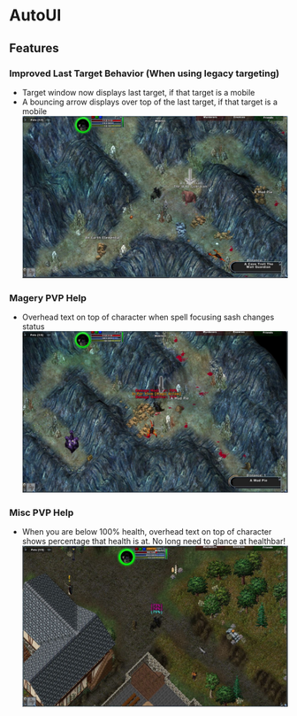 AutoUI
======

Features
--------
### Improved Last Target Behavior (When using legacy targeting)
- Target window now displays last target, if that target is a mobile
- A bouncing arrow displays over top of the last target, if that target is a mobile
![Alt text](https://raw.githubusercontent.com/johnpwrs/AutoUI/master/Screenshots/lasttargetindicator.JPG)

### Magery PVP Help
- Overhead text on top of character when spell focusing sash changes status
![Alt text](https://raw.githubusercontent.com/johnpwrs/AutoUI/master/Screenshots/spellfocusingsash.JPG)

### Misc PVP Help
- When you are below 100% health, overhead text on top of character shows percentage that health is at.  No long need to glance at healthbar!
![Alt text](https://raw.githubusercontent.com/johnpwrs/AutoUI/master/Screenshots/healthtext.JPG)


